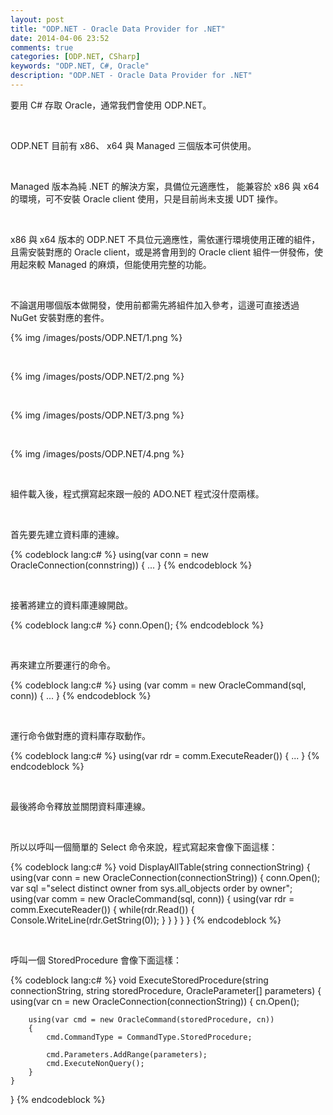 ```yaml
---
layout: post
title: "ODP.NET - Oracle Data Provider for .NET"
date: 2014-04-06 23:52
comments: true
categories: [ODP.NET, CSharp]
keywords: "ODP.NET, C#, Oracle"
description: "ODP.NET - Oracle Data Provider for .NET"
---
```


要用 C# 存取 Oracle，通常我們會使用 ODP.NET。  

<!-- More -->

<br/>

ODP.NET 目前有 x86、 x64 與 Managed 三個版本可供使用。  

<br/>

Managed 版本為純 .NET 的解決方案，具備位元適應性， 能兼容於 x86 與 x64 的環境，可不安裝 Oracle client 使用，只是目前尚未支援 UDT 操作。  

<br/>

x86 與 x64 版本的 ODP.NET 不具位元適應性，需依運行環境使用正確的組件，且需安裝對應的 Oracle client，或是將會用到的 Oracle client 組件一併發佈，使用起來較 Managed 的麻煩，但能使用完整的功能。  

<br/>

不論選用哪個版本做開發，使用前都需先將組件加入參考，這邊可直接透過 NuGet 安裝對應的套件。  

{% img /images/posts/ODP.NET/1.png %}

<br/>

{% img /images/posts/ODP.NET/2.png %}

<br/>

{% img /images/posts/ODP.NET/3.png %}

<br/>

{% img /images/posts/ODP.NET/4.png %}

<br/>

組件載入後，程式撰寫起來跟一般的 ADO.NET 程式沒什麼兩樣。  

<br/>

首先要先建立資料庫的連線。  

{% codeblock lang:c# %}
using(var conn = new OracleConnection(connstring))
{
    ...
}
{% endcodeblock %}

<br/>

接著將建立的資料庫連線開啟。
  
{% codeblock lang:c# %}
conn.Open();
{% endcodeblock %}

<br/>

再來建立所要運行的命令。

{% codeblock lang:c# %}
using (var comm = new OracleCommand(sql, conn))
{
    ...
}
{% endcodeblock %}

<br/>

運行命令做對應的資料庫存取動作。  

{% codeblock lang:c# %}
using(var rdr = comm.ExecuteReader())
{
    ...
}
{% endcodeblock %}

<br/>

最後將命令釋放並關閉資料庫連線。  

<br/>

所以以呼叫一個簡單的 Select 命令來說，程式寫起來會像下面這樣：  

{% codeblock lang:c# %}
void DisplayAllTable(string connectionString)
{
    using(var conn = new OracleConnection(connectionString))
    {
        conn.Open();
        var sql ="select distinct owner from sys.all_objects order by owner";
        using(var comm = new OracleCommand(sql, conn))
        {
            using(var rdr = comm.ExecuteReader())
            {
                while(rdr.Read())
                {
                    Console.WriteLine(rdr.GetString(0));
                }
            }
        }
    }
}
{% endcodeblock %}

<br/>

呼叫一個 StoredProcedure 會像下面這樣：  

{% codeblock lang:c# %}
void ExecuteStoredProcedure(string connectionString, string storedProcedure, OracleParameter[] parameters)
{
    using(var cn = new OracleConnection(connectionString))
    {
        cn.Open();

        using(var cmd = new OracleCommand(storedProcedure, cn))
        {
            cmd.CommandType = CommandType.StoredProcedure;

            cmd.Parameters.AddRange(parameters);
            cmd.ExecuteNonQuery();
        }
    }
}
{% endcodeblock %}
